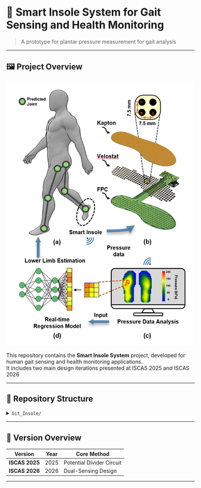 # 🦶 Smart Insole System for Gait Sensing and Health Monitoring

> A prototype for plantar pressure measurement for gait analysis

---

## 🖼️ Project Overview
<!-- 建议这里插入一张项目整体图或实物照片 -->
<p align="center">
  <img src="docs/overview.png" width="600" alt="System Overview">
</p>

This repository contains the **Smart Insole System** project, developed for human gait sensing and health monitoring applications.  
It includes two main design iterations presented at ISCAS 2025 and ISCAS 2026

---

## 📁 Repository Structure

<details>
<summary><code>Git_Insole/</code></summary>

- `README.md`
- `Potential_Divider_Solution/`
  - `PCB/`
  - `Software_Code/`
  - `DataCollection/`
  - `Documents/`
  - `README.md`
- `Double_Sensing_Solution/`
  - `3D_Model/`
  - `DataCollection/`
  - `ESP_MCU_Code/`
  - `Multisim_Simulation/`
  - `PCB/`
  - `WiFi_Server_Code/`
  - `README.md`
- `docs/`

</details>




---

## 🧩 Version Overview

| Version        | Year | Core Method                   | 
|----------------|------|-------------------------------|
| **ISCAS 2025** | 2025 | Potential Divider Circuit     | 
| **ISCAS 2026** | 2026 | Dual-Sensing  Design    |

---


